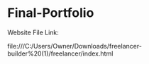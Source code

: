 # Final-Portfolio
Website File Link: 

file:///C:/Users/Owner/Downloads/freelancer-builder%20(1)/freelancer/index.html

